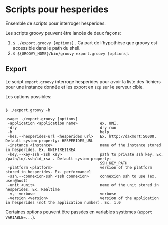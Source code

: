 # Scripts pour hesperides

Ensemble de scripts pour interroger hesperides.

Les scripts groovy peuvent être lancés de deux façons:

1. `$ ./export.groovy [options]` . Ca part de l'hypothèse que groovy est accessible dans le path du shell.
1. `$ ${GROOVY_HOME}/bin/groovy export.groovy [options]`.

## Export

Le script `export.groovy` interroge hesperides pour avoir la liste des fichiers pour une instance donnée et les export
en `scp` sur le serveur cible.

Les options possibles:

```prompt

$ ./export.groovy -h

usage: ./export.groovy [options]
 -application <application name>          ex. UNI.
 -dry                                     dry run
 -h                                       help
 -hes,--hesperides-url <hesperides url>   Ex. http://daxmort:50000. Default system property: HESPERIDES_URL
 -instance <instance>                     name of the instance stored in hesperides. Ex. UNIFIRE11REA
 -key,--key-ssh <ssh key>                 path to private ssh key. Ex. /path/to/.ssh/id_rsa . Default system property:
                                          SSH_KEY_PATH
 -platform <platform>                     version of the platform stored in hesperides. Ex. performance1
 -ssh,--connexion-ssh <ssh connexion>     connexion ssh to use (ex. user@host)
 -unit <unit>                             name of the unit stored in hesperides. Ex. Realtime
 -v,--verbose                             verbose
 -version <version>                       version of the application in hesperides (not the application number). Ex. 1.0
```

Certaines options peuvent être passées en variables systèmes (`export VARIABLE=...`).